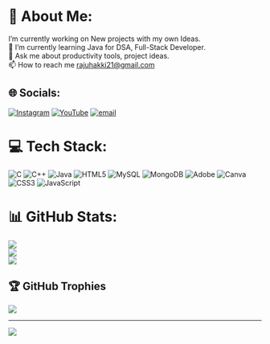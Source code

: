 # 💫 About Me:
I’m currently working on New projects with my own Ideas.<br>🌱 I’m currently learning Java for DSA, Full-Stack Developer.<br>💬 Ask me about productivity tools, project ideas.<br>📫 How to reach me rajuhakki21@gmail.com


## 🌐 Socials:
[![Instagram](https://img.shields.io/badge/Instagram-%23E4405F.svg?logo=Instagram&logoColor=white)](https://instagram.com/raju_h_00) [![YouTube](https://img.shields.io/badge/YouTube-%23FF0000.svg?logo=YouTube&logoColor=white)](https://youtube.com/@TheCreativeLife) [![email](https://img.shields.io/badge/Email-D14836?logo=gmail&logoColor=white)](mailto:rajuhakki21@gmail.com) 

# 💻 Tech Stack:
![C](https://img.shields.io/badge/c-%2300599C.svg?style=flat&logo=c&logoColor=white) ![C++](https://img.shields.io/badge/c++-%2300599C.svg?style=flat&logo=c%2B%2B&logoColor=white) ![Java](https://img.shields.io/badge/java-%23ED8B00.svg?style=flat&logo=openjdk&logoColor=white) ![HTML5](https://img.shields.io/badge/html5-%23E34F26.svg?style=flat&logo=html5&logoColor=white) ![MySQL](https://img.shields.io/badge/mysql-4479A1.svg?style=flat&logo=mysql&logoColor=white) ![MongoDB](https://img.shields.io/badge/MongoDB-%234ea94b.svg?style=flat&logo=mongodb&logoColor=white) ![Adobe](https://img.shields.io/badge/adobe-%23FF0000.svg?style=flat&logo=adobe&logoColor=white) ![Canva](https://img.shields.io/badge/Canva-%2300C4CC.svg?style=flat&logo=Canva&logoColor=white) ![CSS3](https://img.shields.io/badge/css3-%231572B6.svg?style=flat&logo=css3&logoColor=white) ![JavaScript](https://img.shields.io/badge/javascript-%23323330.svg?style=flat&logo=javascript&logoColor=%23F7DF1E)
# 📊 GitHub Stats:
![](https://github-readme-stats.vercel.app/api?username=Rajuhakki&theme=shadow_green&hide_border=false&include_all_commits=false&count_private=true)<br/>
![](https://nirzak-streak-stats.vercel.app/?user=Rajuhakki&theme=shadow_green&hide_border=false)<br/>
![](https://github-readme-stats.vercel.app/api/top-langs/?username=Rajuhakki&theme=shadow_green&hide_border=false&include_all_commits=false&count_private=true&layout=compact)

## 🏆 GitHub Trophies
![](https://github-profile-trophy.vercel.app/?username=Rajuhakki&theme=radical&no-frame=false&no-bg=true&margin-w=4)

---
[![](https://visitcount.itsvg.in/api?id=Rajuhakki&icon=0&color=0)](https://visitcount.itsvg.in)

<!-- Proudly created with GPRM ( https://gprm.itsvg.in ) -->
